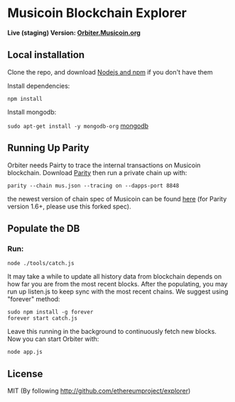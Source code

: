 # Musicoin Blockchain Explorer

<b>Live (staging) Version: [Orbiter.Musicoin.org](http://orbiter.musicoin.org)</b>

## Local installation
Clone the repo, and download [Nodejs and npm](https://docs.npmjs.com/getting-started/installing-node "Nodejs install") if you don't have them

Install dependencies:

`npm install`

Install mongodb:

`sudo apt-get install -y mongodb-org`  [mongodb](https://docs.mongodb.com/manual/tutorial/install-mongodb-on-ubuntu/)

## Running Up Parity

Orbiter needs Pairty to trace the internal transactions on Musicoin blockchain. Download [Parity](https://github.com/ethcore/parity/releases) then run a private chain up with:

`parity --chain mus.json --tracing on --dapps-port 8848`

the newest version of chain spec of Musicoin can be found [here](https://github.com/Musicoin/orbiter/blob/master/mc.json)  (for Parity version 1.6+, please use this forked spec).

## Populate the DB
### Run:

`node ./tools/catch.js`

It may take a while to update all history data from blockchain depends on how far you are from the most recent blocks. After the populating, you may run up listen.js to keep sync with the most recent chains. We suggest using "forever" method:

```
sudo npm install -g forever
forever start catch.js
```
Leave this running in the background to continuously fetch new blocks. Now you can start Orbiter with:

`node app.js`  


## License

MIT  (By following http://github.com/ethereumproject/explorer)
